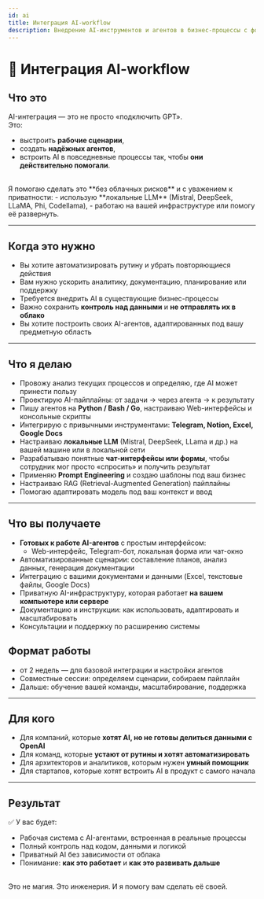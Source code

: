 ```yaml
---
id: ai
title: Интеграция AI-workflow
description: Внедрение AI-инструментов и агентов в бизнес-процессы с фокусом на приватность, эффективность и практическое применение
---
```


# 🤖 Интеграция AI-workflow

## Что это

AI-интеграция — это не просто «подключить GPT».  
Это:  
- выстроить **рабочие сценарии**,  
- создать **надёжных агентов**,  
- встроить AI в повседневные процессы так, чтобы **они действительно помогали**.  
<br />
Я помогаю сделать это **без облачных рисков** и с уважением к приватности:  
- использую **локальные LLM** (Mistral, DeepSeek, LLaMA, Phi, Codellama), 
- работаю на вашей инфраструктуре или помогу её развернуть.

---

## Когда это нужно

- Вы хотите автоматизировать рутину и убрать повторяющиеся действия
- Вам нужно ускорить аналитику, документацию, планирование или поддержку
- Требуется внедрить AI в существующие бизнес-процессы
- Важно сохранить **контроль над данными** и **не отправлять их в облако**
- Вы хотите построить своих AI-агентов, адаптированных под вашу предметную область

---

## Что я делаю

- Провожу анализ текущих процессов и определяю, где AI может принести пользу
- Проектирую AI-пайплайны: от задачи → через агента → к результату
- Пишу агентов на **Python / Bash / Go**, настраиваю Web-интерфейсы и консольные скрипты
- Интегрирую с привычными инструментами: **Telegram, Notion, Excel, Google Docs**
- Настраиваю **локальные LLM** (Mistral, DeepSeek, LLama и др.) на вашей машине или в локальной сети
- Разрабатываю понятные **чат-интерфейсы или формы**, чтобы сотрудник мог просто «спросить» и получить результат
- Применяю **Prompt Engineering** и создаю шаблоны под ваш бизнес
- Настраиваю RAG (Retrieval-Augmented Generation) пайплайны
- Помогаю адаптировать модель под ваш контекст и ввод

---

## Что вы получаете

- **Готовых к работе AI-агентов** с простым интерфейсом:
  - Web-интерфейс, Telegram-бот, локальная форма или чат-окно
- Автоматизированные сценарии: составление планов, анализ данных, генерация документации
- Интеграцию с вашими документами и данными (Excel, текстовые файлы, Google Docs)
- Приватную AI-инфраструктуру, которая работает **на вашем компьютере или сервере**
- Документацию и инструкции: как использовать, адаптировать и масштабировать
- Консультации и поддержку по расширению системы


## Формат работы

- от 2 недель — для базовой интеграции и настройки агентов
- Совместные сессии: определяем сценарии, собираем пайплайн
- Дальше: обучение вашей команды, масштабирование, поддержка

---

## Для кого

- Для компаний, которые **хотят AI, но не готовы делиться данными с OpenAI**
- Для команд, которые **устают от рутины и хотят автоматизировать**
- Для архитекторов и аналитиков, которым нужен **умный помощник**
- Для стартапов, которые хотят встроить AI в продукт с самого начала

---

## Результат

✅ У вас будет:
- Рабочая система с AI-агентами, встроенная в реальные процессы
- Полный контроль над кодом, данными и логикой
- Приватный AI без зависимости от облака
- Понимание: **как это работает** и **как это развивать дальше**
<br />
Это не магия. Это инженерия.  
И я помогу вам сделать её своей. 
